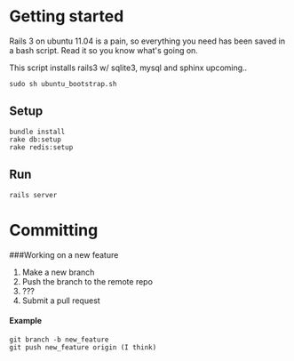 # Getting started

Rails 3 on ubuntu 11.04 is a pain, so everything you need has been saved in a bash script.
Read it so you know what's going on. 

This script installs rails3 w/ sqlite3, mysql and sphinx upcoming..

    sudo sh ubuntu_bootstrap.sh
## Setup
    bundle install
    rake db:setup
    rake redis:setup
## Run
    rails server

# Committing

###Working on a new feature

1. Make a new branch
2. Push the branch to the remote repo
3. ???
4. Submit a pull request

#### Example
    git branch -b new_feature
    git push new_feature origin (I think)